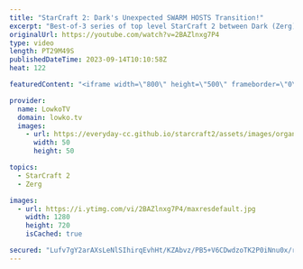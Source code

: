 ```yaml
---
title: "StarCraft 2: Dark's Unexpected SWARM HOSTS Transition!"
excerpt: "Best-of-3 series of top level StarCraft 2 between Dark (Zerg) and Creator (Protoss). This series is from the ESL StarCraft 2 Open Cup 191 Korea and features some very cool and unexpected SC2 strategies. Support my work: https://patreon.com/lowkotv Lowko Merch: https://lowko.shop  My YouTube channels:"
originalUrl: https://youtube.com/watch?v=2BAZlnxg7P4
type: video
length: PT29M49S
publishedDateTime: 2023-09-14T10:10:58Z
heat: 122

featuredContent: "<iframe width=\"800\" height=\"500\" frameborder=\"0\" src=\"https://www.youtube.com/embed/2BAZlnxg7P4\" allow=\"accelerometer; autoplay; encrypted-media; gyroscope; picture-in-picture\" allowfullscreen></iframe>"

provider:
  name: LowkoTV
  domain: lowko.tv
  images:
    - url: https://everyday-cc.github.io/starcraft2/assets/images/organizations/lowko.tv-50x50.jpg
      width: 50
      height: 50

topics:
  - StarCraft 2
  - Zerg

images:
  - url: https://i.ytimg.com/vi/2BAZlnxg7P4/maxresdefault.jpg
    width: 1280
    height: 720
    isCached: true

secured: "Lufv7gY2arAXsLeNlSIhirqEvhHt/KZAbvz/PB5+V6CDwdzoTK2P0iNnu0x/r4mlV+IyV1d5r9JlubtdnH8xbf3BEz0acGa/aTFQyr6uZFO8IYoGOBMDcRfDOI7QjbHVEy4jfUClxw4iRuBoYXzekAETAH4Ly+sP7DNtz5V0rb/g7FYKL0OJupj3Rl2wkCBu0nyQM2bg5yoM9kLNArMdY9dRrWTFRmwKQe4Y9dsFCe3oHUjDSdb1hKk1ZTcofCsXpP4j4lV6gTj1aElchVbLUbuSSmyJmZY+wN13WQ+jY5zPRrwsIHJWuJl9bXph4x6wRIVt7Hu58adJu+3rFj6IpvwH+ICuQEBxjLhUjJM2BlQbPjnQlJ07Xo570EHdy7euW8Hgg0Db8upQTXI8jD9bt+Szv3MhoatTwz83mWtVrg0=;uy2DCVUuXgyE79j6bgb27A=="
---
```


